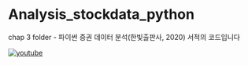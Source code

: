 # Analysis_stockdata_python

chap 3 folder - 파이썬 증권 데이터 분석(한빛출판사, 2020) 서적의 코드입니다

 [![youtube](https://img.youtube.com/vi/8RY9T0TfvYc/0.jpg)](https://www.youtube.com/watch?v=8RY9T0TfvYc)
